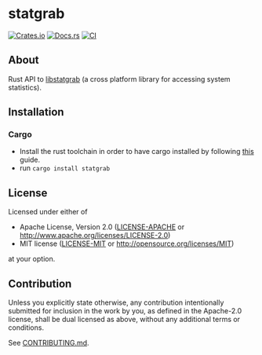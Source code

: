 # statgrab

[![Crates.io](https://img.shields.io/crates/v/statgrab.svg)](https://crates.io/crates/statgrab)
[![Docs.rs](https://docs.rs/statgrab/badge.svg)](https://docs.rs/statgrab)
[![CI](https://github.com/adamflott/statgrab-rs/workflows/CI/badge.svg)](https://github.com/adamflott/statgrab-rs/actions)

## About

Rust API to [libstatgrab](https://libstatgrab.org/) (a cross platform library
for accessing system statistics).

## Installation

### Cargo

* Install the rust toolchain in order to have cargo installed by following
  [this](https://www.rust-lang.org/tools/install) guide.
* run `cargo install statgrab`

## License

Licensed under either of

 * Apache License, Version 2.0
   ([LICENSE-APACHE](LICENSE-APACHE) or http://www.apache.org/licenses/LICENSE-2.0)
 * MIT license
   ([LICENSE-MIT](LICENSE-MIT) or http://opensource.org/licenses/MIT)

at your option.

## Contribution

Unless you explicitly state otherwise, any contribution intentionally submitted
for inclusion in the work by you, as defined in the Apache-2.0 license, shall be
dual licensed as above, without any additional terms or conditions.

See [CONTRIBUTING.md](CONTRIBUTING.md).

